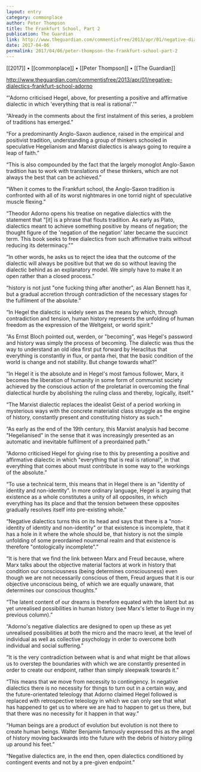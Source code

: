 ```yaml
---
layout: entry
category: commonplace
author: Peter Thompson
title: The Frankfurt School, Part 2
publication: The Guardian
link: http://www.theguardian.com/commentisfree/2013/apr/01/negative-dialectics-frankfurt-school-adorno
date: 2017-04-06
permalink: 2017/04/06/peter-thompson-the-frankfurt-school-part-2
---
```


[[2017]] • [[commonplace]] • [[Peter Thompson]] • [[The Guardian]] 

http://www.theguardian.com/commentisfree/2013/apr/01/negative-dialectics-frankfurt-school-adorno

“'Adorno criticised Hegel, above, for presenting a positive and affirmative dialectic in which 'everything that is real is rational'.'”

“Already in the comments about the first instalment of this series, a problem of traditions has emerged.”

“For a predominantly Anglo-Saxon audience, raised in the empirical and positivist tradition, understanding a group of thinkers schooled in speculative Hegelianism and Marxist dialectics is always going to require a leap of faith.”

“This is also compounded by the fact that the largely monoglot Anglo-Saxon tradition has to work with translations of these thinkers, which are not always the best that can be achieved.”

“When it comes to the Frankfurt school, the Anglo-Saxon tradition is confronted with all of its worst nightmares in one torrid night of speculative muscle flexing.”

“Theodor Adorno opens his treatise on negative dialectics with the statement that "[it] is a phrase that flouts tradition. As early as Plato, dialectics meant to achieve something positive by means of negation; the thought figure of the 'negation of the negation' later became the succinct term. This book seeks to free dialectics from such affirmative traits without reducing its determinacy."”

“In other words, he asks us to reject the idea that the outcome of the dialectic will always be positive but that we do so without leaving the dialectic behind as an explanatory model. We simply have to make it an open rather than a closed process.”

“history is not just "one fucking thing after another", as Alan Bennett has it, but a gradual accretion through contradiction of the necessary stages for the fulfilment of the absolute.”

“In Hegel the dialectic is widely seen as the means by which, through contradiction and tension, human history represents the unfolding of human freedom as the expression of the Weltgeist, or world spirit.”

“As Ernst Bloch pointed out, werden, or "becoming", was Hegel's password and history was simply the process of becoming. The dialectic was thus the way to understand an old idea first put forward by Heraclitus that everything is constantly in flux, or panta rhei, that the basic condition of the world is change and not stability. But change towards what?”

“In Hegel it is the absolute and in Hegel's most famous follower, Marx, it becomes the liberation of humanity in some form of communist society achieved by the conscious action of the proletariat in overcoming the final dialectical hurdle by abolishing the ruling class and thereby, logically, itself.”

“The Marxist dialectic replaces the idealist Geist of a period working in mysterious ways with the concrete materialist class struggle as the engine of history, constantly present and constituting history as such.”

“As early as the end of the 19th century, this Marxist analysis had become "Hegelianised" in the sense that it was increasingly presented as an automatic and inevitable fulfilment of a preordained path.”

“Adorno criticised Hegel for giving rise to this by presenting a positive and affirmative dialectic in which "everything that is real is rational", in that everything that comes about must contribute in some way to the workings of the absolute.”

“To use a technical term, this means that in Hegel there is an "identity of identity and non-identity". In more ordinary language, Hegel is arguing that existence as a whole constitutes a unity of all opposites, in which everything has its place and that the tension between these opposites gradually resolves itself into pre-existing whole.”

“Negative dialectics turns this on its head and says that there is a "non-identity of identity and non-identity" or that existence is incomplete, that it has a hole in it where the whole should be, that history is not the simple unfolding of some preordained noumenal realm and that existence is therefore "ontologically incomplete".”

“It is here that we find the link between Marx and Freud because, where Marx talks about the objective material factors at work in history that condition our consciousness (being determines consciousness) even though we are not necessarily conscious of them, Freud argues that it is our objective unconscious being, of which we are equally unaware, that determines our conscious thoughts.”

“The latent content of our dreams is therefore equated with the latent but as yet unrealised possibilities in human history (see Marx's letter to Ruge in my previous column).”

“Adorno's negative dialectics are designed to open up these as yet unrealised possibilities at both the micro and the macro level, at the level of individual as well as collective psychology in order to overcome both individual and social suffering.”

“It is the very contradiction between what is and what might be that allows us to overstep the boundaries with which we are constantly presented in order to create our endpoint, rather than simply sleepwalk towards it.”

“This means that we move from necessity to contingency. In negative dialectics there is no necessity for things to turn out in a certain way, and the future-orientated teleology that Adorno claimed Hegel followed is replaced with retrospective teleology in which we can only see that what has happened to get us to where we are had to happen to get us there, but that there was no necessity for it happen in that way.”

“Human beings are a product of evolution but evolution is not there to create human beings. Walter Benjamin famously expressed this as the angel of history moving backwards into the future with the debris of history piling up around his feet.”

“Negative dialectics are, in the end then, open dialectics conditioned by contingent events and not by a pre-given endpoint.”

